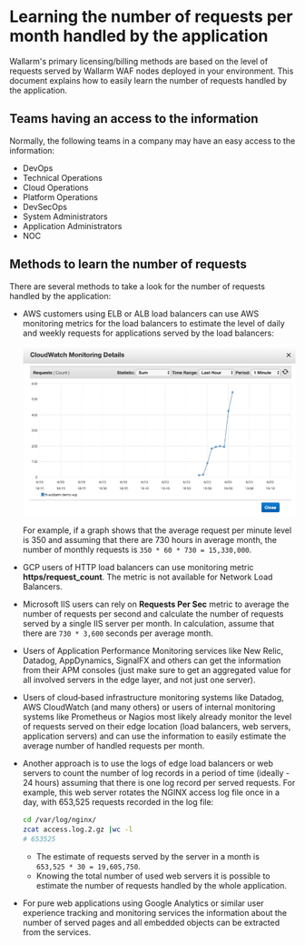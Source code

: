 # Learning the number of requests per month handled by the application

Wallarm's primary licensing/billing methods are based on the level of requests served by Wallarm WAF nodes deployed in your environment. This document explains how to easily learn the number of requests handled by the application.

## Teams having an access to the information

Normally, the following teams in a company may have an easy access to the information:

* DevOps
* Technical Operations
* Cloud Operations
* Platform Operations
* DevSecOps
* System Administrators
* Application Administrators
* NOC

## Methods to learn the number of requests

There are several methods to take a look for the number of requests handled by the application:

* AWS customers using ELB or ALB load balancers can use AWS monitoring metrics for the load balancers to estimate the level of daily and weekly requests for applications served by the load balancers:

    ![!AWS monitoring example](../../images/operation/aws-requests-example.png)

    For example, if a graph shows that the average request per minute level is 350 and assuming that there are 730 hours in average month, the number of monthly requests is `350 * 60 * 730 = 15,330,000`.

* GCP users of HTTP load balancers can use monitoring metric **https/request_count**. The metric is not available for Network Load Balancers.
* Microsoft IIS users can rely on **Requests Per Sec** metric to average the number of requests per second and calculate the number of requests served by a single IIS server per month. In calculation, assume that there are `730 * 3,600` seconds per average month.
* Users of Application Performance Monitoring services like New Relic, Datadog, AppDynamics, SignalFX and others can get the information from their APM consoles (just make sure to get an aggregated value for all involved servers in the edge layer, and not just one server).
* Users of cloud‑based infrastructure monitoring systems like Datadog, AWS CloudWatch (and many others) or users of internal monitoring systems like Prometheus or Nagios most likely already monitor the level of requests served on their edge location (load balancers, web servers, application servers) and can use the information to easily estimate the average number of handled requests per month.
* Another approach is to use the logs of edge load balancers or web servers to count the number of log records in a period of time (ideally - 24 hours) assuming that there is one log record per served requests. For example, this web server rotates the NGINX access log file once in a day, with 653,525 requests recorded in the log file: 

    ```bash
    cd /var/log/nginx/
    zcat access.log.2.gz |wc -l
    # 653525
    ```

    * The estimate of requests served by the server in a month is `653,525 * 30 = 19,605,750`.
    * Knowing the total number of used web servers it is possible to estimate the number of requests handled by the whole application.

* For pure web applications using Google Analytics or similar user experience tracking and monitoring services the information about the number of served pages and all embedded objects can be extracted from the services.